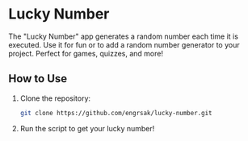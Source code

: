 # Lucky Number
The "Lucky Number" app generates a random number each time it is executed. Use it for fun or to add a random number generator to your project. Perfect for games, quizzes, and more!

## How to Use
1. Clone the repository:
    ```bash
    git clone https://github.com/engrsak/lucky-number.git
    ```

2. Run the script to get your lucky number!


